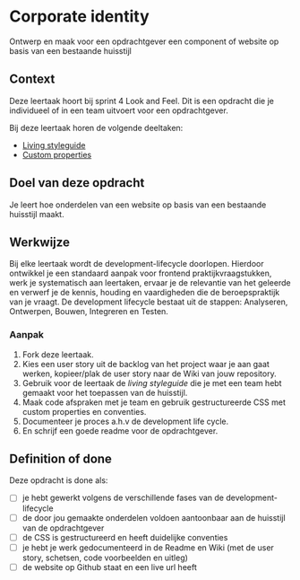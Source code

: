 # Corporate identity
Ontwerp en maak voor een opdrachtgever een component of website op basis van een bestaande huisstijl 

## Context
Deze leertaak hoort bij sprint 4 Look and Feel. Dit is een opdracht die je individueel of in een team uitvoert voor een opdrachtgever.

Bij deze leertaak horen de volgende deeltaken:

* [Living styleguide](https://github.com/fdnd-task/look-and-feel-living-styleguide)
* [Custom properties](https://github.com/fdnd-task/look-and-feel-custom-properties)

## Doel van deze opdracht
Je leert hoe onderdelen van een website op basis van een bestaande huisstijl maakt.

## Werkwijze
Bij elke leertaak wordt de development-lifecycle doorlopen. Hierdoor ontwikkel je een standaard aanpak voor frontend praktijkvraagstukken, werk je systematisch aan leertaken, ervaar je de relevantie van het geleerde en verwerf je de kennis, houding en vaardigheden die de beroepspraktijk van je vraagt. De development lifecycle bestaat uit de stappen: Analyseren, Ontwerpen, Bouwen, Integreren en Testen.

### Aanpak
1. Fork deze leertaak.
2. Kies een user story uit de backlog van het project waar je aan gaat werken, kopieer/plak de user story naar de Wiki van jouw repository.
4. Gebruik voor de leertaak de _living styleguide_ die je met een team hebt gemaakt voor het toepassen van de huisstijl.
5. Maak code afspraken met je team en gebruik gestructureerde CSS met custom properties en conventies.
6. Documenteer je proces a.h.v de development life cycle.
7. En schrijf een goede readme voor de opdrachtgever.

## Definition of done

Deze opdracht is done als:

- [ ] je hebt gewerkt volgens de verschillende fases van de development-lifecycle
- [ ] de door jou gemaakte onderdelen voldoen aantoonbaar aan de huisstijl van de opdrachtgever
- [ ] de CSS is gestructureerd en heeft duidelijke conventies
- [ ] je hebt je werk gedocumenteerd in de Readme en Wiki (met de user story, schetsen, code voorbeelden en uitleg)
- [ ] de website op Github staat en een live url heeft
